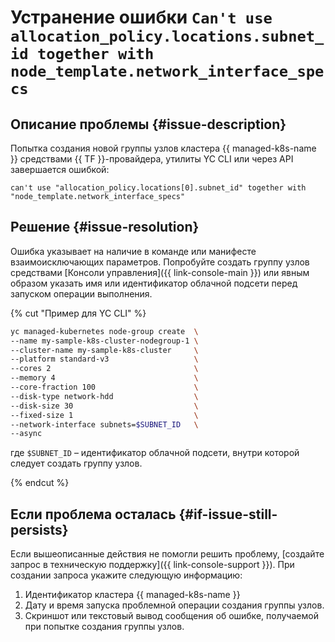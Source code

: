 # Устранение ошибки `Can't use allocation_policy.locations.subnet_id together with node_template.network_interface_specs`


## Описание проблемы {#issue-description}

Попытка создания новой группы узлов кластера {{ managed-k8s-name }} средствами {{ TF }}-провайдера, утилиты YC CLI или через API завершается ошибкой:

```
can't use "allocation_policy.locations[0].subnet_id" together with "node_template.network_interface_specs"
```

## Решение {#issue-resolution}

Ошибка указывает на наличие в команде или манифесте взаимоисключающих параметров. Попробуйте создать группу узлов средствами [Консоли управления]({{ link-console-main }}) или явным образом указать имя или идентификатор облачной подсети перед запуском операции выполнения.

{% cut "Пример для YC CLI" %}

```bash
yc managed-kubernetes node-group create  \
--name my-sample-k8s-cluster-nodegroup-1 \   
--cluster-name my-sample-k8s-cluster     \
--platform standard-v3                   \
--cores 2                                \
--memory 4                               \
--core-fraction 100                      \
--disk-type network-hdd                  \
--disk-size 30                           \
--fixed-size 1                           \
--network-interface subnets=$SUBNET_ID   \
--async
```

где `$SUBNET_ID` – идентификатор облачной подсети, внутри которой следует создать группу узлов.

{% endcut %}

## Если проблема осталась {#if-issue-still-persists}

Если вышеописанные действия не помогли решить проблему, [создайте запрос в техническую поддержку]({{ link-console-support }}). При создании запроса укажите следующую информацию:

1. Идентификатор кластера {{ managed-k8s-name }}
1. Дату и время запуска проблемной операции создания группы узлов.
1. Скриншот или текстовый вывод сообщения об ошибке, получаемой при попытке создания группы узлов.